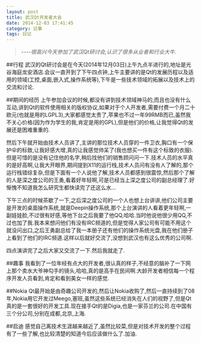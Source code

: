 ```yaml
---
layout: post
title: 武汉Qt开发者大会
date: 2014-12-03 17:41:45
category: 记事
tags: 日记
---
```

>*----很高兴今天参加了武汉Qt研讨会,认识了很多从业者和行业大牛.*

##行程
武汉的Qt研讨会是在今天(2014年12月03日)上午九点半进行的,地址是光谷海庭龙安酒店.会议一直开到了下午四点钟,上午主要讲的是Qt的发展历程以及适用的领域(工控,桌面,嵌入式,操作系统等),下午是一些技术领域的拓展以及技术上的交流和讨论.

##期间的经历
上午参加会议的时候,都没有讲到技术领域神马的,而且也没有什么互动,讲到Qt的软件使用相关的版权协议,如果对于个人开发者,需要付费一个月二十欧元(也就是用的LGPL3),大家都感觉太贵了,苹果也不过一年99RMB而已,虽然我不关心价格(因为作为学生的我,肯定是用的GPL),但是他们的价格,让我觉得Qt的发展还是困难重重的.

然后下午就开始由技术人员讲了,主讲的那位技术人员穿的一件卫衣,胸口有一个保护伞的标致,让我好感大增,真的让我感觉帅呆了(我也想买一件有这个标致的衣服).但是可惜的是没有记住他的名字,稍后找他们的销售顾问问一下.技术人员的水平真的是好高啊,让我大开眼界,期间提到X11的运行栈,技术人员问有没有人了解的,那个运行栈错综复杂,但是下面有一个人说他了解,技术人员都感到很震惊,然后那个了解的人是深之度公司的王勇,看着好年轻啊,可是已经当上深之度公司的副总经理了.好惭愧不知道我怎么研究生都快读完了还这么水...

下午三点的时候茶歇了一下,之后深之度公司的一个人也想上台讲讲,他们公司主要是开发的桌面操作系统,就是Deepin操作系统,那个上台演讲的人看着更年轻啊,一副娃娃脸,不过很有好感,等他下台之后我要了他QQ,哈哈.当时他说他很少用QQ,不过也加了我.我本来想问他们有没有IRC频道的,但是觉得人家公司有可能不用这个就没问出口,之后王勇副总给了我一本册子还有他们的操作系统光盘,我在他们册子上看到了他们的IRC频道.这样以后就好交流了,没想到武汉也有这么优秀的公司啊.

四点演讲完了之后大家又交流了一下.然后我就走了. 

##趣事
我看到了一位年经有点大的开发者,很认真的样子,不经意的脑补了一下网上那个卖水大爷神勾手的镜头,哈哈,真的是高手在民间啊.大龄开发者相信每一个程序开发人员看到,肯定和看到美女一样的感觉.

##Nokia
Qt最开始是由奇趣公司开发的,然后让Nokia收购了,然后一直持续到了08年,Nokia用它开发过Meego,塞班,虽然这些系统已经消失在人们的视野了,但是Qt真的是一套很好的开发工具.现在接手Qt的是Digia,也是一家芬兰的公司.在中国有三个分公司,分别在成都,北京,上海.

##启迪
感觉自己离技术生涯越来越近了,虽然比较菜,但是对技术开发的整个过程有了一些了解,也比较清楚的知道今后应该做什么了.加油.




